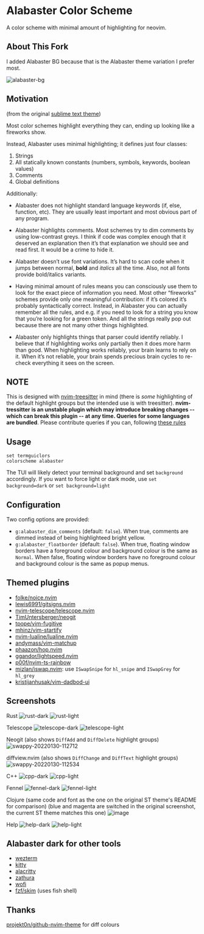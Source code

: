 Alabaster Color Scheme
===

A color scheme with minimal amount of highlighting for neovim.

## About This Fork
I added Alabaster BG because that is the Alabaster theme variation I prefer most.

![alabaster-bg](https://github.com/ekb0/alabaster.nvim/assets/30992256/6f517dcf-66b4-46b0-8822-8a47aa1d8400)

## Motivation
(from the original [sublime text theme](https://github.com/tonsky/sublime-scheme-alabaster))

Most color schemes highlight everything they can, ending up looking like a fireworks show.

Instead, Alabaster uses minimal highlighting; it defines just four classes:

  1. Strings
  2. All statically known constants (numbers, symbols, keywords, boolean values)
  3. Comments
  4. Global definitions

Additionally:

- Alabaster does not highlight standard language keywords (if, else, function, etc). They are usually least important and most obvious part of any program.

- Alabaster highlights comments. Most schemes try to dim comments by using low-contrast greys. I think if code was complex enough that it deserved an explanation then it’s that explanation we should see and read first. It would be a crime to hide it.

- Alabaster doesn’t use font variations. It’s hard to scan code when it jumps between normal, **bold** and *italics* all the time. Also, not all fonts provide bold/italics variants.

- Having minimal amount of rules means you can consciously use them to look for the exact piece of information you need. Most other “fireworks” schemes provide only one meaningful contribution: if it’s colored it’s probably syntactically correct. Instead, in Alabaster you can actually remember all the rules, and e.g. if you need to look for a string you know that you’re looking for a green token. And all the strings really pop out because there are not many other things highlighted.

- Alabaster only highlights things that parser could identify reliably. I believe that if highlighting works only partially then it does more harm than good. When highlighting works reliably, your brain learns to rely on it. When it’s not reliable, your brain spends precious brain cycles to re-check everything it sees on the screen.

## NOTE
This is designed with [nvim-treesitter](https://github.com/nvim-treesitter/nvim-treesitter) in mind (there is _some_ highlighting of the default highlight groups but the intended use is with treesitter). **nvim-tressitter is an unstable plugin which may introduce breaking changes -- which can break this plugin -- at any time. Queries for some languages are bundled**. Please contribute queries if you can, following [these rules](https://github.com/tonsky/sublime-scheme-alabaster#motivation)

## Usage
```vim
set termguiclors
colorscheme alabaster
```
The TUI will likely detect your terminal background and set `background` accordingly. If you want to force light or dark mode, use `set background=dark` or `set background=light`
## Configuration
Two config options are provided:
- `g:alabaster_dim_comments` (default: `false`). When true, comments are dimmed instead of being highlighteed bright yellow.
- `g:alabaster_floatborder` (default: `false`).
    When true, floating window borders have a foreground colour and background colour is the same as `Normal`.
    When false, floating window borders have no foreground colour and background colour is the same as popup menus.

## Themed plugins
- [folke/noice.nvim](https://github.com/folke/noice.nvim)
- [lewis6991/gitsigns.nvim](https://github.com/lewis6991/gitsigns.nvim)
- [nvim-telescope/telescope.nvim](https://github.com/nvim-telescope/telescope.nvim)
- [TimUntersberger/neogit](https://github.com/TimUntersberger/neogit)
- [tpope/vim-fugitive](https://github.com/tpope/vim-fugitive)
- [mhinz/vim-startify](https://github.com/mhinz/vim-startify)
- [nvim-lualine/lualine.nvim](https://github.com/nvim-lualine/lualine.nvim)
- [andymass/vim-matchup](https://github.com/andymass/vim-matchup)
- [phaazon/hop.nvim](https://github.com/phaazon/hop.nvim)
- [ggandor/lightspeed.nvim](https://github.com/ggandor/lightspeed.nvim)
- [p00f/nvim-ts-rainbow](https://github.com/p00f/nvim-ts-rainbow)
- [mizlan/iswap.nvim](https://github.com/mizlan/iswap.nvim): use `ISwapSnipe` for `hl_snipe` and `ISwapGrey` for `hl_grey`
- [kristijanhusak/vim-dadbod-ui](https://github.com/kristijanhusak/vim-dadbod-ui)

## Screenshots

Rust
![rust-dark](https://user-images.githubusercontent.com/36493671/151688511-c5d31f0d-80e7-4bee-a148-0171a608e5f2.png)
![rust-light](https://user-images.githubusercontent.com/36493671/196017694-35155cb4-aabf-4a21-a6ec-83bab6b620a8.png)

Telescope
![telescope-dark](https://user-images.githubusercontent.com/36493671/151688522-c2d3a5d9-f97f-4eba-9b28-f562eebd2491.png)
![telescope-light](https://user-images.githubusercontent.com/36493671/196017714-75c15a62-c918-4199-89b1-3f092fb3b483.png)

Neogit (also shows `DiffAdd` and `DiffDelete` highlight groups)
![swappy-20220130-112712](https://user-images.githubusercontent.com/36493671/151688542-657660cc-5478-4341-9ee1-553977e45408.png)

diffview.nvim (also shows `DiffChange` and `DiffText` highlight groups)
![swappy-20220130-112534](https://user-images.githubusercontent.com/36493671/151688555-cdfd45c6-4e9e-48fe-bb0c-3c5191de9906.png)

C++
![cpp-dark](https://user-images.githubusercontent.com/36493671/151689029-32c664ac-5514-46cf-9326-70b208849e5c.png)
![cpp-light](https://user-images.githubusercontent.com/36493671/196017922-e6c5546b-5fc1-43e0-9d60-8cb07f07bfc6.png)

Fennel
![fennel-dark](https://user-images.githubusercontent.com/36493671/151689036-56eb672d-f3ec-4784-aa62-582be472310d.png)
![fennel-light](https://user-images.githubusercontent.com/36493671/196017739-1dafb70d-1474-48fb-a019-b64a25e8b946.png)

Clojure (same code and font as the one on the original ST theme's README for comparison)
(blue and magenta are switched in the original screenshot, the current ST theme matches this one)
![image](https://user-images.githubusercontent.com/36493671/159711835-cf18d1c4-6940-414a-830b-a7096268b014.png)

Help
![help-dark](https://user-images.githubusercontent.com/36493671/151689040-8eeeabdd-2aaa-418c-a3ab-8a7e09596abc.png)
![help-light](https://user-images.githubusercontent.com/36493671/196017663-966f361e-1548-4ab0-b8b7-6801d7dc3e30.png)



## Alabaster dark for other tools
- [wezterm](https://gist.github.com/p00f/ed538cf8a811184b23e065c0a5d3fc36)
- [kitty](https://gist.github.com/p00f/ff17b05ff918559852ca7cb9d89432c1)
- [alacritty](https://gist.github.com/p00f/37173508c85e33a4efa7aa394c0b763f)
- [zathura](https://gist.github.com/p00f/aad0abbd3a9cef67562a8ea1aadd2a2e)
- [wofi](https://gist.github.com/p00f/46f41a8c2d85e5edf13fcd38ed130faa)
- [fzf/skim](https://gist.github.com/p00f/9d159123c78cbcf8e716c362cfd4eb2b) (uses fish shell)

## Thanks
[projekt0n/github-nvim-theme](https://github.com/projekt0n/github-nvim-theme) for diff colours
